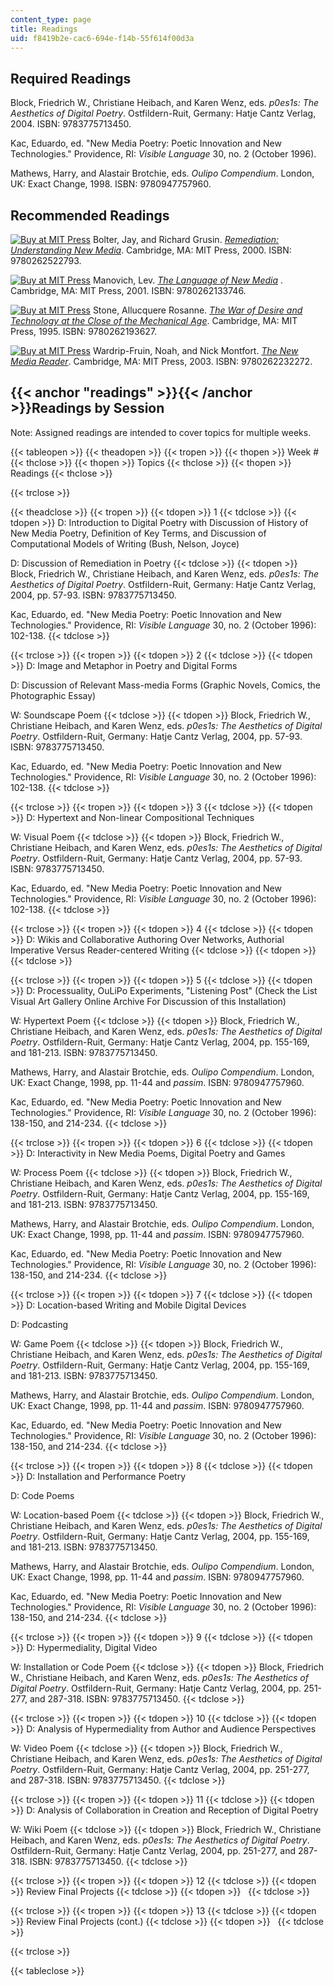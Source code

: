 ```yaml
---
content_type: page
title: Readings
uid: f8419b2e-cac6-694e-f14b-55f614f00d3a
---
```


Required Readings
-----------------

Block, Friedrich W., Christiane Heibach, and Karen Wenz, eds. _p0es1s: The Aesthetics of Digital Poetry_. Ostfildern-Ruit, Germany: Hatje Cantz Verlag, 2004. ISBN: 9783775713450.

Kac, Eduardo, ed. "New Media Poetry: Poetic Innovation and New Technologies." Providence, RI: _Visible Language_ 30, no. 2 (October 1996).

Mathews, Harry, and Alastair Brotchie, eds. _Oulipo Compendium_. London, UK: Exact Change, 1998. ISBN: 9780947757960.

Recommended Readings
--------------------

[![Buy at MIT Press](/images/mp_logo.gif)](https://mitpress.mit.edu/9780262522793) Bolter, Jay, and Richard Grusin. [_Remediation: Understanding New Media_](https://mitpress.mit.edu/9780262522793). Cambridge, MA: MIT Press, 2000. ISBN: 9780262522793.

[![Buy at MIT Press](/images/mp_logo.gif)](https://mitpress.mit.edu/9780262133746) Manovich, Lev. [_The Language of New Media_](https://mitpress.mit.edu/9780262133746) . Cambridge, MA: MIT Press, 2001. ISBN: 9780262133746.

[![Buy at MIT Press](/images/mp_logo.gif)](https://mitpress.mit.edu/9780262193627) Stone, Allucquere Rosanne. [_The War of Desire and Technology at the Close of the Mechanical Age_](https://mitpress.mit.edu/9780262193627). Cambridge, MA: MIT Press, 1995. ISBN: 9780262193627.

[![Buy at MIT Press](/images/mp_logo.gif)](https://mitpress.mit.edu/9780262232272) Wardrip-Fruin, Noah, and Nick Montfort. [_The New Media Reader_](https://mitpress.mit.edu/9780262232272). Cambridge, MA: MIT Press, 2003. ISBN: 9780262232272.

{{< anchor "readings" >}}{{< /anchor >}}Readings by Session
-----------------------------------------------------------

Note: Assigned readings are intended to cover topics for multiple weeks.

{{< tableopen >}}
{{< theadopen >}}
{{< tropen >}}
{{< thopen >}}
Week #
{{< thclose >}}
{{< thopen >}}
Topics
{{< thclose >}}
{{< thopen >}}
Readings
{{< thclose >}}

{{< trclose >}}

{{< theadclose >}}
{{< tropen >}}
{{< tdopen >}}
1
{{< tdclose >}}
{{< tdopen >}}
D: Introduction to Digital Poetry with Discussion of History of New Media Poetry, Definition of Key Terms, and Discussion of Computational Models of Writing (Bush, Nelson, Joyce)  
  
D: Discussion of Remediation in Poetry
{{< tdclose >}}
{{< tdopen >}}
Block, Friedrich W., Christiane Heibach, and Karen Wenz, eds. _p0es1s: The Aesthetics of Digital Poetry_. Ostfildern-Ruit, Germany: Hatje Cantz Verlag, 2004, pp. 57-93. ISBN: 9783775713450.  
  
Kac, Eduardo, ed. "New Media Poetry: Poetic Innovation and New Technologies." Providence, RI: _Visible Language_ 30, no. 2 (October 1996): 102-138.
{{< tdclose >}}

{{< trclose >}}
{{< tropen >}}
{{< tdopen >}}
2
{{< tdclose >}}
{{< tdopen >}}
D: Image and Metaphor in Poetry and Digital Forms  
  
D: Discussion of Relevant Mass-media Forms (Graphic Novels, Comics, the Photographic Essay)  
  
W: Soundscape Poem
{{< tdclose >}}
{{< tdopen >}}
Block, Friedrich W., Christiane Heibach, and Karen Wenz, eds. _p0es1s: The Aesthetics of Digital Poetry_. Ostfildern-Ruit, Germany: Hatje Cantz Verlag, 2004, pp. 57-93. ISBN: 9783775713450.  
  
Kac, Eduardo, ed. "New Media Poetry: Poetic Innovation and New Technologies." Providence, RI: _Visible Language_ 30, no. 2 (October 1996): 102-138.
{{< tdclose >}}

{{< trclose >}}
{{< tropen >}}
{{< tdopen >}}
3
{{< tdclose >}}
{{< tdopen >}}
D: Hypertext and Non-linear Compositional Techniques  
  
W: Visual Poem
{{< tdclose >}}
{{< tdopen >}}
Block, Friedrich W., Christiane Heibach, and Karen Wenz, eds. _p0es1s: The Aesthetics of Digital Poetry_. Ostfildern-Ruit, Germany: Hatje Cantz Verlag, 2004, pp. 57-93. ISBN: 9783775713450.  
  
Kac, Eduardo, ed. "New Media Poetry: Poetic Innovation and New Technologies." Providence, RI: _Visible Language_ 30, no. 2 (October 1996): 102-138.
{{< tdclose >}}

{{< trclose >}}
{{< tropen >}}
{{< tdopen >}}
4
{{< tdclose >}}
{{< tdopen >}}
D: Wikis and Collaborative Authoring Over Networks, Authorial Imperative Versus Reader-centered Writing
{{< tdclose >}}
{{< tdopen >}}
 
{{< tdclose >}}

{{< trclose >}}
{{< tropen >}}
{{< tdopen >}}
5
{{< tdclose >}}
{{< tdopen >}}
D: Processuality, OuLiPo Experiments, "Listening Post" (Check the List Visual Art Gallery Online Archive For Discussion of this Installation)  
  
W: Hypertext Poem
{{< tdclose >}}
{{< tdopen >}}
Block, Friedrich W., Christiane Heibach, and Karen Wenz, eds. _p0es1s: The Aesthetics of Digital Poetry_. Ostfildern-Ruit, Germany: Hatje Cantz Verlag, 2004, pp. 155-169, and 181-213. ISBN: 9783775713450.  
  
Mathews, Harry, and Alastair Brotchie, eds. _Oulipo Compendium_. London, UK: Exact Change, 1998, pp. 11-44 and _passim_. ISBN: 9780947757960.  
  
Kac, Eduardo, ed. "New Media Poetry: Poetic Innovation and New Technologies." Providence, RI: _Visible Language_ 30, no. 2 (October 1996): 138-150, and 214-234.
{{< tdclose >}}

{{< trclose >}}
{{< tropen >}}
{{< tdopen >}}
6
{{< tdclose >}}
{{< tdopen >}}
D: Interactivity in New Media Poems, Digital Poetry and Games  
  
W: Process Poem
{{< tdclose >}}
{{< tdopen >}}
Block, Friedrich W., Christiane Heibach, and Karen Wenz, eds. _p0es1s: The Aesthetics of Digital Poetry_. Ostfildern-Ruit, Germany: Hatje Cantz Verlag, 2004, pp. 155-169, and 181-213. ISBN: 9783775713450.  
  
Mathews, Harry, and Alastair Brotchie, eds. _Oulipo Compendium_. London, UK: Exact Change, 1998, pp. 11-44 and _passim_. ISBN: 9780947757960.  
  
Kac, Eduardo, ed. "New Media Poetry: Poetic Innovation and New Technologies." Providence, RI: _Visible Language_ 30, no. 2 (October 1996): 138-150, and 214-234.
{{< tdclose >}}

{{< trclose >}}
{{< tropen >}}
{{< tdopen >}}
7
{{< tdclose >}}
{{< tdopen >}}
D: Location-based Writing and Mobile Digital Devices  
  
D: Podcasting  
  
W: Game Poem
{{< tdclose >}}
{{< tdopen >}}
Block, Friedrich W., Christiane Heibach, and Karen Wenz, eds. _p0es1s: The Aesthetics of Digital Poetry_. Ostfildern-Ruit, Germany: Hatje Cantz Verlag, 2004, pp. 155-169, and 181-213. ISBN: 9783775713450.  
  
Mathews, Harry, and Alastair Brotchie, eds. _Oulipo Compendium_. London, UK: Exact Change, 1998, pp. 11-44 and _passim_. ISBN: 9780947757960.  
  
Kac, Eduardo, ed. "New Media Poetry: Poetic Innovation and New Technologies." Providence, RI: _Visible Language_ 30, no. 2 (October 1996): 138-150, and 214-234.
{{< tdclose >}}

{{< trclose >}}
{{< tropen >}}
{{< tdopen >}}
8
{{< tdclose >}}
{{< tdopen >}}
D: Installation and Performance Poetry  
  
D: Code Poems  
  
W: Location-based Poem
{{< tdclose >}}
{{< tdopen >}}
Block, Friedrich W., Christiane Heibach, and Karen Wenz, eds. _p0es1s: The Aesthetics of Digital Poetry_. Ostfildern-Ruit, Germany: Hatje Cantz Verlag, 2004, pp. 155-169, and 181-213. ISBN: 9783775713450.  
  
Mathews, Harry, and Alastair Brotchie, eds. _Oulipo Compendium_. London, UK: Exact Change, 1998, pp. 11-44 and _passim_. ISBN: 9780947757960.  
  
Kac, Eduardo, ed. "New Media Poetry: Poetic Innovation and New Technologies." Providence, RI: _Visible Language_ 30, no. 2 (October 1996): 138-150, and 214-234.
{{< tdclose >}}

{{< trclose >}}
{{< tropen >}}
{{< tdopen >}}
9
{{< tdclose >}}
{{< tdopen >}}
D: Hypermediality, Digital Video  
  
W: Installation or Code Poem
{{< tdclose >}}
{{< tdopen >}}
Block, Friedrich W., Christiane Heibach, and Karen Wenz, eds. _p0es1s: The Aesthetics of Digital Poetry_. Ostfildern-Ruit, Germany: Hatje Cantz Verlag, 2004, pp. 251-277, and 287-318. ISBN: 9783775713450.
{{< tdclose >}}

{{< trclose >}}
{{< tropen >}}
{{< tdopen >}}
10
{{< tdclose >}}
{{< tdopen >}}
D: Analysis of Hypermediality from Author and Audience Perspectives  
  
W: Video Poem
{{< tdclose >}}
{{< tdopen >}}
Block, Friedrich W., Christiane Heibach, and Karen Wenz, eds. _p0es1s: The Aesthetics of Digital Poetry_. Ostfildern-Ruit, Germany: Hatje Cantz Verlag, 2004, pp. 251-277, and 287-318. ISBN: 9783775713450.
{{< tdclose >}}

{{< trclose >}}
{{< tropen >}}
{{< tdopen >}}
11
{{< tdclose >}}
{{< tdopen >}}
D: Analysis of Collaboration in Creation and Reception of Digital Poetry  
  
W: Wiki Poem
{{< tdclose >}}
{{< tdopen >}}
Block, Friedrich W., Christiane Heibach, and Karen Wenz, eds. _p0es1s: The Aesthetics of Digital Poetry_. Ostfildern-Ruit, Germany: Hatje Cantz Verlag, 2004, pp. 251-277, and 287-318. ISBN: 9783775713450.
{{< tdclose >}}

{{< trclose >}}
{{< tropen >}}
{{< tdopen >}}
12
{{< tdclose >}}
{{< tdopen >}}
Review Final Projects
{{< tdclose >}}
{{< tdopen >}}
 
{{< tdclose >}}

{{< trclose >}}
{{< tropen >}}
{{< tdopen >}}
13
{{< tdclose >}}
{{< tdopen >}}
Review Final Projects (cont.)
{{< tdclose >}}
{{< tdopen >}}
 
{{< tdclose >}}

{{< trclose >}}

{{< tableclose >}}